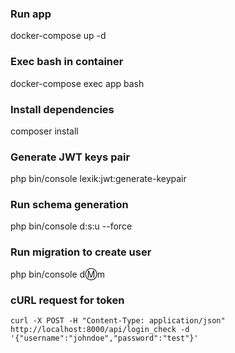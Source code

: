 ### Run app
docker-compose up -d

### Exec bash in container
docker-compose exec app bash

### Install dependencies
composer install

### Generate JWT keys pair
php bin/console lexik:jwt:generate-keypair

### Run schema generation
php bin/console d:s:u --force

### Run migration to create user
php bin/console d:m:m

### cURL request for token
`curl -X POST -H "Content-Type: application/json" http://localhost:8000/api/login_check -d '{"username":"johndoe","password":"test"}'`
